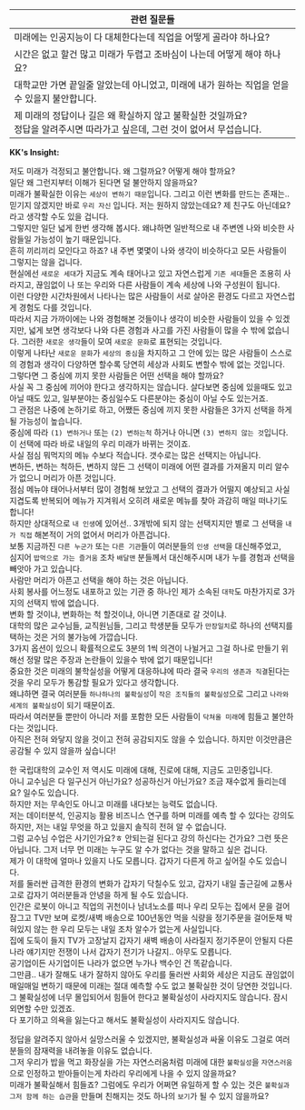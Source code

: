 | **관련 질문들** 	|
|---	|
| 미래에는 인공지능이 다 대체한다는데 직업을 어떻게 골라야 하나요? 	|
| 시간은 없고 할건 많고 미래가 두렵고 조바심이 나는데 어떻게 해야 하나요? 	|
| 대학교만 가면 끝일줄 알았는데 아니었고, 미래에 내가 원하는 직업을 얻을   수 있을지 불안합니다. 	|
| 제 미래의 정답이나 길은 왜 확실하지 않고 불확실한 것일까요? <br> 정답을 알려주시면 따라가고 싶은데, 그런 것이 없어서 무섭습니다.  |


**KK's Insight:**

저도 미래가 걱정되고 불안합니다. 왜 그럴까요? 어떻게 해야 할까요?    
일단 왜 그런지부터 이해가 된다면 덜 불안하지 않을까요?    
미래가 불확실한 이유는 `세상이 변하기 때문`입니다. 그리고 이런 변화를 만드는 존재는.. 믿기지 않겠지만 바로 `우리 자신` 입니다. 
저는 원하지 않았는데요? 제 친구도 아닌데요? 라고 생각할 수도 있을 겁니다.    
그렇지만 일단 넓게 한번 생각해 봅시다. 왜냐하면 일반적으로 내 주변엔 나와 비슷한 사람들일 가능성이 높기 때문입니다.    
흔히 끼리끼리 모인다고 하죠? 내 주변 몇몇이 나와 생각이 비슷하다고 모든 사람들이 그렇지는 않을 겁니다.    
현실에선 `새로운 세대`가 지금도 계속 태어나고 있고 자연스럽게 `기존 세대`들은 조용히 사라지고, 끊임없이 나 또는 우리와 다른 사람들이 계속 세상에 나와 구성원이 됩니다.    
이런 다양한 시간차원에서 나타나는 많은 사람들이 서로 살아온 환경도 다르고 자연스럽게 경험도 다를 것입니다.    
따라서 지금 가까이에는 나와 경험해본 것들이나 생각이 비슷한 사람들이 있을 수 있겠지만, 넓게 보면 생각보다 나와 다른 경험과 사고를 가진 사람들이 많을 수 밖에 없습니다.
그러한 `새로운 생각`들이 모여 `새로운 문화`로 표현되는 것입니다.    
이렇게 나타난 `새로운 문화`가 `세상의 중심`을 차지하고 그 안에 있는 많은 사람들이 스스로의 경험과 생각이 다양하면 할수록 당연히 세상과 사회도 변할수 밖에 없는 것입니다.    
그렇다면 그 중심에 끼지 못한 사람들은 어떤 선택을 해야 할까요?    
사실 꼭 그 중심에 끼어야 한다고 생각하지는 않습니다. 살다보면 중심에 있을때도 있고 아닐 때도 있고, 일부분야는 중심일수도 다른분야는 중심이 아닐 수도 있는거죠.    
그 관점은 나중에 논하기로 하고, 어쨌든 중심에 끼지 못한 사람들은 3가지 선택을 하게 될 가능성이 높습니다.    
중심에 따라 `(1) 변하거나` 또는 `(2) 변하는척` 하거나 아니면 `(3) 변하지 않는 것`입니다. 
이 선택에 따라 바로 내일의 우리 미래가 바뀌는 것이죠.    
사실 점심 뭐먹지의 메뉴 수보다 적습니다. 갯수로는 많은 선택지는 아닙니다.   
변하든, 변하는 척하든, 변하지 않든 그 선택이 미래에 어떤 결과를 가져올지 미리 알수가 없으니 머리가 아픈 것입니다.    
점심 메뉴야 태어나서부터 많이 경험해 보았고 그 선택의 결과가 어떨지 예상되고 사실 지겹도록 반복되어 메뉴가 지겨워서 오히려 새로운 메뉴를 찾아 과감히 매일 떠나기도 합니다!    
하지만 상대적으로 `내 인생`에 있어선.. 3개밖에 되지 않는 선택지지만 별로 그 선택을 `내가 직접` 해본적이 거의 없어서 머리가 아픈겁니다.    
보통 지금까진 `다른 누군가` 또는 `다른 기관`들이 여러분들의 `인생 선택`을 대신해주었고,    
심지어 `밥먹으로 가는 즐거움` 조차 `배달맨` 분들께서 대신해주시며 내가 누를 경험과 선택을 빼앗아 가고 있습니다.    
사람만 머리가 아픈고 선택을 해야 하는 것은 아닙니다.    
사회 봉사를 어느정도 내포하고 있는 기관 중 하나인 제가 소속된 `대학`도 마찬가지로 3가지의 선택지 밖에 없습니다.    
변화 할 것이냐, 변화하는 척 할것이냐, 아니면 기존대로 갈 것이냐.    
대학의 많은 교수님들, 교직원님들, 그리고 학생분들 모두가 `만장일치`로 하나의 선택지를 택하는 것은 거의 불가능에 가깝습니다.    
3가지 옵션이 있으니 확률적으로도 3분의 1씩 의견이 나뉠거고 그걸 하나로 만들기 위해선 정말 많은 주장과 논란들이 있을수 밖에 없기 때문입니다!    
중요한 것은 미래의 불학실성을 어떻게 대응하냐에 따라 결국 `우리의 생존과 직결`된다는 것을 우리 모두가 통감할 필요가 있다고 생각합니다.    
왜냐하면 결국 여러분들 `하나하나의 불확실성`이 `작은 조직들의 불확실성`으로 그리고 `나라와 세계의 불확실성`이 되기 때문이죠.    
따라서 여러분들 뿐만이 아니라 저를 포함한 모든 사람들이 `닥쳐올 미래`에 힘들고 불안하다는 것입니다.    
아직은 전혀 와닿지 않을 것이고 전혀 공감되지도 않을 수 있습니다. 하지만 이것만큼은 공감될 수 있지 않을까 싶습니다!    

한 국립대학의 교수인 저 역시도 미래에 대해, 진로에 대해, 지금도 고민중입니다.    
아니 교수님은 다 일구신거 아닌가요? 성공하신거 아닌가요? 조금 재수없게 들리는데요? 일수도 있습니다.    
하지만 저는 무속인도 아니고 미래를 내다보는 능력도 없습니다.     
저는 데이터분석, 인공지능 활용 비즈니스 연구를 하며 미래를 예측 할 수 있다는 강의도 하지만, 저는 내일 무엇을 하고 있을지 솔직히 전혀 알 수 없습니다.    
그럼 교수님 수업은 사기인가요?ㅎ 안되는걸 된다고 강의 하신다는 건가요? 그런 뜻은 아닙니다. 그저 너무 먼 미래는 누구도 알 수가 없다는 것을 말하고 싶은 겁니다.    
제가 이 대학에 얼마나 있을지 나도 모릅니다. 갑자기 다른게 하고 싶어질 수도 있습니다.    
저를 둘러싼 급격한 환경의 변화가 갑자기 닥칠수도 있고, 갑자기 내일 출근길에 교통사고로 갑자기 여러분들과 안녕을 하게 될 수도 있습니다.    
인간은 로봇이 아니고 직업의 귀천이나 남녀노소를 떠나 우리 모두는 집에서 문을 걸어잠그고 TV만 보며 로켓/새벽 배송으로 100년동안 먹을 식량을 정기주문을 걸어둔채 박혀있지 않는 한 우리 모두는 내일 조차 알수가 없는게 사실입니다.     
집에 도둑이 들지 TV가 고장날지 갑자기 새벽 배송이 사라질지 정기주문이 안될지 다른 나라 얘기지만 전쟁이 나서 갑자기 전기가 나갈지.. 아무도 모릅니다.    
공기업이든 사기업이든 나라가 없으면 누가나 백수인 건 똑같습니다.    
그만큼.. 내가 잘해도 내가 잘하지 않아도 우리를 둘러싼 사회와 세상은 지금도 끊임없이 매일매일 변하기 때문에 미래는 절대 예측할 수도 없고 불확실한 것이 당연한 것입니다.    
그 불확실성에 너무 몰입되어서 힘들어 한다고 불확실성이 사라지지도 않습니다. 잠시 외면할 수만 있겠죠.    
다 포기하고 의욕을 잃는다고 해서도 불확실성이 사라지지도 않습니다.     

정답을 알려주지 않아서 실망스러울 수 있겠지만, 불확실성과 싸울 이유도 그걸로 여러분들의 잠재력을 내려놓을 이유도 없습니다.    
그저 우리가 밥을 먹고 화장실을 가는 자연스러움처럼 미래에 대한 `불확실성`을 `자연스러움`으로 인정하고 받아들이는게 차라리 우리에게 나을 수 있지 않을까요?    
미래가 불확실해서 힘들죠? 그럼에도 우리가 어쩌면 유일하게 할 수 있는 것은 `불확실과 그저 함께 하는 습관`을 만들며 친해지는 것도 하나의 `보기`가 될 수 있지 않을까요?
